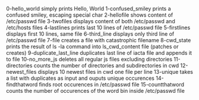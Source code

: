 0-hello_world simply prints Hello, World
1-confused_smiley prints a confused smiley, escaping special char
2-hellofile shows content of /etc/passwd file
3-twofiles displays content of both /etc/passwd and /etc/hosts files
4-lastlines prints last 10 lines of /etc/passwd file
5-firstlines displays first 10 lines, same file
6-third_line displays only third line of /etc/passwd file
7-file creates a file with catastrophic filename
8-cwd_state prints the result of ls -la command into ls_cwd_content file (patches or creates)
9-duplicate_last_line duplicates last line of iacta file and appends it to file
10-no_more_js deletes all regular js files excluding directories
11-directories counts the number of directories and subdirectories in cwd
12-newest_files displays 10 newest files in cwd one file per line
13-unique takes a list with duplicates as input and ouputs unique occurences
14-findthatword finds root occurences in /etc/passwd file
15-countthatword counts the number of occurences of the word bin inside /etc/passwd file

